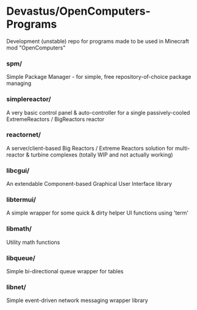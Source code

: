 # Devastus/OpenComputers-Programs
Development (unstable) repo for programs made to be used in Minecraft mod "OpenComputers"

### spm/
Simple Package Manager - for simple, free repository-of-choice package managing

### simplereactor/
A very basic control panel & auto-controller for a single passively-cooled ExtremeReactors / BigReactors reactor

### reactornet/
A server/client-based Big Reactors / Extreme Reactors solution for multi-reactor & turbine complexes (totally WIP and not actually working)

### libcgui/
An extendable Component-based Graphical User Interface library

### libtermui/
A simple wrapper for some quick & dirty helper UI functions using 'term'

### libmath/
Utility math functions

### libqueue/
Simple bi-directional queue wrapper for tables

### libnet/
Simple event-driven network messaging wrapper library
